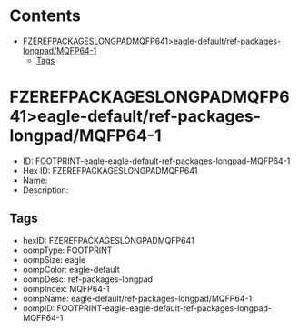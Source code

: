 



Contents
========

* [FZEREFPACKAGESLONGPADMQFP641>eagle-default/ref-packages-longpad/MQFP64-1](#fzerefpackageslongpadmqfp641eagle-defaultref-packages-longpadmqfp64-1)
	* [Tags](#tags)

# FZEREFPACKAGESLONGPADMQFP641>eagle-default/ref-packages-longpad/MQFP64-1

- ID: FOOTPRINT-eagle-eagle-default-ref-packages-longpad-MQFP64-1
- Hex ID: FZEREFPACKAGESLONGPADMQFP641
- Name: 
- Description: 

## Tags

- hexID: FZEREFPACKAGESLONGPADMQFP641
- oompType: FOOTPRINT
- oompSize: eagle
- oompColor: eagle-default
- oompDesc: ref-packages-longpad
- oompIndex: MQFP64-1
- oompName: eagle-default/ref-packages-longpad/MQFP64-1
- oompID: FOOTPRINT-eagle-eagle-default-ref-packages-longpad-MQFP64-1
